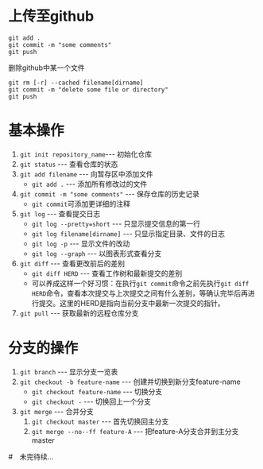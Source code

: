 # 上传至github

```
git add .
git commit -m "some comments"
git push
```
删除github中某一个文件
```
git rm [-r] --cached filename[dirname]
git commit -m "delete some file or directory"
git push
```

# 基本操作

1. `git init repository_name`--- 初始化仓库
2. `git status` --- 查看仓库的状态
3. `git add filename` --- 向暂存区中添加文件
	- `git add .` --- 添加所有修改过的文件
4. `git commit -m "some comments"` --- 保存仓库的历史记录
	- `git commit`可添加更详细的注释
5. `git log` --- 查看提交日志
	- `git log --pretty=short` --- 只显示提交信息的第一行
	- `git log filename[dirname]` --- 只显示指定目录、文件的日志
	- `git log -p` --- 显示文件的改动
	- `git log --graph` --- 以图表形式查看分支
6. `git diff` --- 查看更改前后的差别
	- `git diff HERD` --- 查看工作树和最新提交的差别
	- 可以养成这样一个好习惯：在执行`git commit`命令之前先执行`git diff HERD`命令，查看本次提交与上次提交之间有什么差别，等确认完毕后再进行提交。这里的HERD是指向当前分支中最新一次提交的指针。
7. `git pull` --- 获取最新的远程仓库分支



# 分支的操作

1. `git branch` --- 显示分支一览表
2. `git checkout -b feature-name` --- 创建并切换到新分支feature-name
	- `git checkout feature-name` --- 切换分支
	- `git checkout -` --- 切换回上一个分支
3. `git merge` --- 合并分支
	1. `git checkout master` --- 首先切换回主分支
	2. `git merge --no--ff feature-A` --- 把feature-A分支合并到主分支master

#　未完待续...
